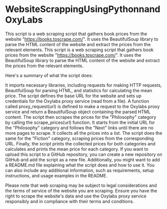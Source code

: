 # WebsiteScrappingUsingPythonnandOxyLabs
This script is a web scraping script that gathers book prices from the website "https://books.toscrape.com/". It uses the BeautifulSoup library to parse the HTML content of the website and extract the prices from the relevant elements.
This script is a web scraping script that gathers book prices from the website "https://books.toscrape.com/". It uses the BeautifulSoup library to parse the HTML content of the website and extract the prices from the relevant elements.

Here's a summary of what the script does:

It imports necessary libraries, including requests for making HTTP requests, BeautifulSoup for parsing HTML, and statistics for calculating the mean price.
The script defines the base URL for the website and sets up credentials for the Oxylabs proxy service (read from a file).
A function called proxy_request(url) is defined to make a request to the Oxylabs proxy service and return a BeautifulSoup object containing the parsed HTML content.
The script then scrapes the prices for the "Philosophy" category by calling the scrape_prices(url) function. It starts from the initial URL for the "Philosophy" category and follows the "Next" links until there are no more pages to scrape. It collects all the prices into a list.
The script does the same for the "Fiction" category, scraping prices from the corresponding URL.
Finally, the script prints the collected prices for both categories and calculates and prints the mean price for each category.
If you want to upload this script to a GitHub repository, you can create a new repository on GitHub and add the script as a new file. Additionally, you might want to add a README.md file explaining what the script does and how to use it. You can also include any additional information, such as requirements, setup instructions, and usage examples in the README.

Please note that web scraping may be subject to legal considerations and the terms of service of the website you are scraping. Ensure you have the right to scrape the website's data and use the Oxylabs proxy service responsibly and in compliance with their terms and conditions.
